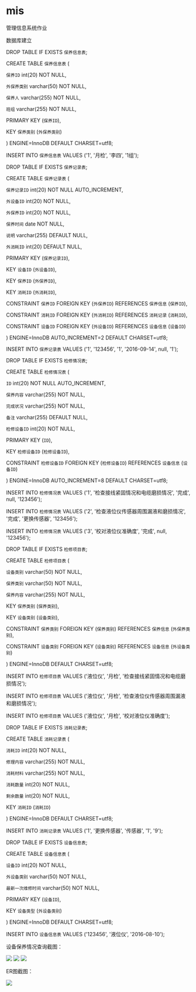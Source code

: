 
# mis
管理信息系统作业

数据库建立

DROP TABLE IF EXISTS `保养信息表`;

CREATE TABLE `保养信息表` (

`保养ID` int(20) NOT NULL,

`外保养类别` varchar(50) NOT NULL,

`保养人` varchar(255) NOT NULL,

`班组` varchar(255) NOT NULL,

PRIMARY KEY (`保养ID`),

KEY `保养类别` (`外保养类别`)

) ENGINE=InnoDB DEFAULT CHARSET=utf8;

INSERT INTO `保养信息表` VALUES ('1', '月检', '李四', '1组');

DROP TABLE IF EXISTS `保养记录表`;

CREATE TABLE `保养记录表` (

  `保养记录ID` int(20) NOT NULL AUTO_INCREMENT,
  
  `外设备ID` int(20) NOT NULL,
  
  `外保养ID` int(20) NOT NULL,
  
  `保养时间` date NOT NULL,


  `说明` varchar(255) DEFAULT NULL,
  
  `外消耗ID` int(20) DEFAULT NULL,
  
  PRIMARY KEY (`保养记录ID`),
  
  KEY `设备ID` (`外设备ID`),
  
  KEY `保养ID` (`外保养ID`),
  
  KEY `消耗ID` (`外消耗ID`),
  
  CONSTRAINT `保养ID` FOREIGN KEY (`外保养ID`) REFERENCES `保养信息` (`保养ID`),
  
  CONSTRAINT `消耗ID` FOREIGN KEY (`外消耗ID`) REFERENCES `消耗记录` (`消耗ID`),
  
  CONSTRAINT `设备ID` FOREIGN KEY (`外设备ID`) REFERENCES `设备信息` (`设备ID`)
  
) ENGINE=InnoDB AUTO_INCREMENT=2 DEFAULT CHARSET=utf8;

INSERT INTO `保养记录表` VALUES ('1', '123456', '1', '2016-09-14', null, '1');

DROP TABLE IF EXISTS `检修情况表`;

CREATE TABLE `检修情况表` (

  `ID` int(20) NOT NULL AUTO_INCREMENT,
  
  `保养内容` varchar(255) NOT NULL,
  
  `完成状况` varchar(255) NOT NULL,
  
  `备注` varchar(255) DEFAULT NULL,
  
  `检修设备ID` int(20) NOT NULL,
  
  PRIMARY KEY (`ID`),
  
  KEY `检修设备ID` (`检修设备ID`),
  
  CONSTRAINT `检修设备ID` FOREIGN KEY (`检修设备ID`) REFERENCES `设备信息` (`设备ID`)
  
) ENGINE=InnoDB AUTO_INCREMENT=8 DEFAULT CHARSET=utf8;


INSERT INTO `检修情况表` VALUES ('1', '检查接线紧固情况和电缆磨损情况', '完成', null, '123456');

INSERT INTO `检修情况表` VALUES ('2', '检查液位仪传感器周围漏液和磨损情况', '完成', '更换传感器', '123456');


INSERT INTO `检修情况表` VALUES ('3', '校对液位仪准确度', '完成', null, '123456');

DROP TABLE IF EXISTS `检修项目表`;

CREATE TABLE `检修项目表` (

  `设备类别` varchar(50) NOT NULL,
  
  `保养类别` varchar(50) NOT NULL,
  

`保养内容` varchar(255) NOT NULL,
  
  KEY `保养类别` (`保养类别`),
  
  KEY `设备类别` (`设备类别`),
  
  CONSTRAINT `保养类别` FOREIGN KEY (`保养类别`) REFERENCES `保养信息` (`外保养类别`),
  
  CONSTRAINT `设备类别` FOREIGN KEY (`设备类别`) REFERENCES `设备信息` (`外设备类别`)
  
) ENGINE=InnoDB DEFAULT CHARSET=utf8;


INSERT INTO `检修项目表` VALUES ('液位仪', '月检', '检查接线紧固情况和电缆磨损情况');

INSERT INTO `检修项目表` VALUES ('液位仪', '月检', '检查液位仪传感器周围漏液和磨损情况');

INSERT INTO `检修项目表` VALUES ('液位仪', '月检', '校对液位仪准确度');

DROP TABLE IF EXISTS `消耗记录表`;

CREATE TABLE `消耗记录表` (

  `消耗ID` int(20) NOT NULL,
  
  `修理内容` varchar(255) NOT NULL,
  
  `消耗材料` varchar(255) NOT NULL,
  
  `消耗数量` int(20) NOT NULL,
  
  `剩余数量` int(20) NOT NULL,
  
  KEY `消耗ID` (`消耗ID`)
  
) ENGINE=InnoDB DEFAULT CHARSET=utf8;

INSERT INTO `消耗记录表` VALUES ('1', '更换传感器', '传感器', '1', '9');

DROP TABLE IF EXISTS `设备信息表`;

CREATE TABLE `设备信息表` (

  `设备ID` int(20) NOT NULL,
  
  `外设备类别` varchar(50) NOT NULL,
  
  `最新一次维修时间` varchar(50) NOT NULL,
  
  PRIMARY KEY (`设备ID`),
  
  KEY `设备类型` (`外设备类别`)
  
) ENGINE=InnoDB DEFAULT CHARSET=utf8;

INSERT INTO `设备信息表` VALUES ('123456', '液位仪', '2016-08-10');

设备保养情况查询截图：

![](/查询图1.png)
![](/查询图2.png)
![](/查询图3.png)

ER图截图：

![](/ER截图.PNG)
